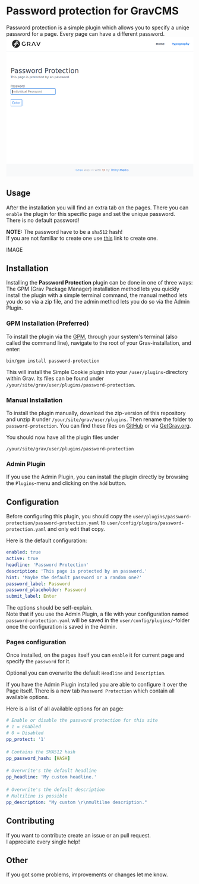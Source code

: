 # Password protection for GravCMS
Password protection is a simple plugin which allows you to specify a uniqe password for a page. Every page can have a different password.
![Password protection](assets/README.jpg)

## Usage
After the installation you will find an extra tab on the pages. There you can `enable` the plugin for this specific page and set the unique password.  
There is no default password!

**NOTE:** The password have to be a `sha512` hash!  
If you are not familiar to create one use [this](https://passwordsgenerator.net/sha512-hash-generator/) link to create one.

IMAGE

## Installation

Installing the **Password Protection** plugin can be done in one of three ways: The GPM (Grav Package Manager) installation method lets you quickly install the plugin with a simple terminal command, the manual method lets you do so via a zip file, and the admin method lets you do so via the Admin Plugin.

### GPM Installation (Preferred)

To install the plugin via the [GPM](http://learn.getgrav.org/advanced/grav-gpm), through your system's terminal (also called the command line), navigate to the root of your Grav-installation, and enter:

    bin/gpm install password-protection

This will install the Simple Cookie plugin into your `/user/plugins`-directory within Grav. Its files can be found under `/your/site/grav/user/plugins/password-protection`.

### Manual Installation

To install the plugin manually, download the zip-version of this repository and unzip it under `/your/site/grav/user/plugins`. Then rename the folder to `password-protection`. You can find these files on [GitHub](https://github.com/tomschwarz/grav-plugin-password-protection) or via [GetGrav.org](http://getgrav.org/downloads/plugins#extras).

You should now have all the plugin files under

    /your/site/grav/user/plugins/password-protection


### Admin Plugin

If you use the Admin Plugin, you can install the plugin directly by browsing the `Plugins`-menu and clicking on the `Add` button.

## Configuration

Before configuring this plugin, you should copy the `user/plugins/password-protection/password-protection.yaml` to `user/config/plugins/password-protection.yaml` and only edit that copy.

Here is the default configuration:

```yaml
enabled: true
active: true
headline: 'Password Protection'
description: 'This page is protected by an password.'
hint: 'Maybe the default password or a random one?'
password_label: Password
password_placeholder: Password
submit_label: Enter
```

The options should be self-explain.  
Note that if you use the Admin Plugin, a file with your configuration named `password-protection.yaml` will be saved in the `user/config/plugins/`-folder once the configuration is saved in the Admin.

### Pages configuration

Once installed, on the pages itself you can `enable` it for current page and specify the `password` for it.

Optional you can overwrite the default `Headline` and `Description`.

If you have the Admin Plugin installed you are able to configure it over the Page itself.
There is a new tab `Password Protection` which contain all available options.

Here is a list of all available options for an page:

```yaml
# Enable or disable the password protection for this site
# 1 = Enabled
# 0 = Disabled
pp_protect: '1'

# Contains the SHA512 hash
pp_password_hash: [HASH]

# Overwrite's the default headline
pp_headline: 'My custom headline.'

# Overwrite's the default description
# Multiline is possible
pp_description: "My custom \r\nmultilne description."
```

## Contributing

If you want to contribute create an issue or an pull request.  
I appreciate every single help!

## Other

If you got some problems, improvements or changes let me know.  
